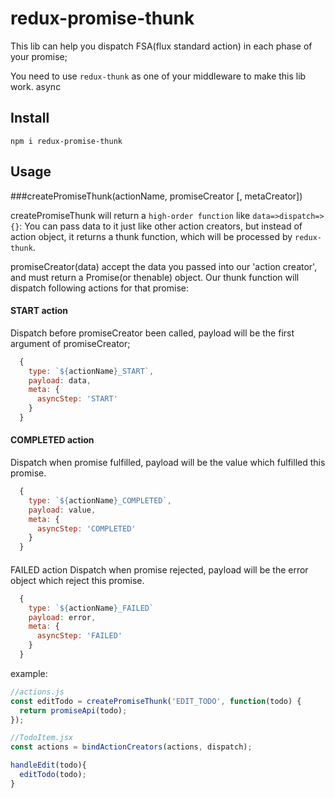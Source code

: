 # redux-promise-thunk

This lib can help you dispatch FSA(flux standard action) in each phase of your promise;

You need to use `redux-thunk` as one of your middleware to make this lib work. async

## Install
`npm i redux-promise-thunk`

## Usage

###createPromiseThunk(actionName, promiseCreator [, metaCreator])

createPromiseThunk will return a `high-order function` like `data=>dispatch=>{}`:
You can pass data to it just like other action creators, but instead of action object, it returns a thunk function, which will be processed by `redux-thunk`.

promiseCreator(data) accept the data you passed into our 'action creator', and must return a Promise(or thenable) object. 
Our thunk function will dispatch following actions for that promise:

#### START action
Dispatch before promiseCreator been called, payload will be the first argument of promiseCreator;
```js
  {
    type: `${actionName}_START`,
    payload: data,
    meta: {
      asyncStep: 'START'
    }
  }
```
#### COMPLETED action
Dispatch when promise fulfilled, payload will be the value which fulfilled this promise.
```js
  {
    type: `${actionName}_COMPLETED`,
    payload: value,
    meta: {
      asyncStep: 'COMPLETED'
    }
  }
```
####
FAILED action
Dispatch when promise rejected, payload will be the error object which reject this promise.
```js
  {
    type: `${actionName}_FAILED`
    payload: error,
    meta: {
      asyncStep: 'FAILED'
    }
  }
```

example: 
```js
//actions.js
const editTodo = createPromiseThunk('EDIT_TODO', function(todo) {
  return promiseApi(todo);
});

//TodoItem.jsx
const actions = bindActionCreators(actions, dispatch);

handleEdit(todo){
  editTodo(todo);
}
```

